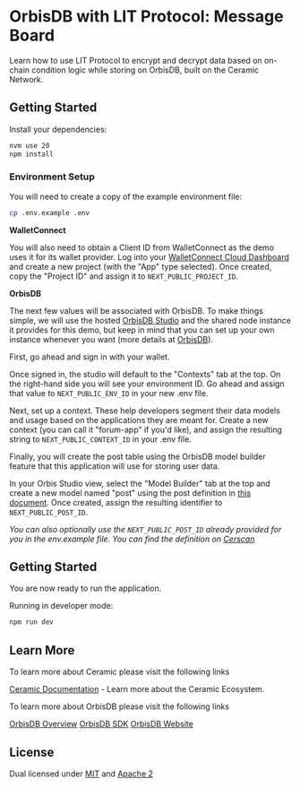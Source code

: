 # OrbisDB with LIT Protocol: Message Board

Learn how to use LIT Protocol to encrypt and decrypt data based on on-chain condition logic while storing on OrbisDB, built on the Ceramic Network.

## Getting Started

Install your dependencies:

```bash
nvm use 20
npm install
```

### Environment Setup

You will need to create a copy of the example environment file:

```bash
cp .env.example .env
```

**WalletConnect**

You will also need to obtain a Client ID from WalletConnect as the demo uses it for its wallet provider. Log into your [WalletConnect Cloud Dashboard](https://cloud.walletconnect.com/) and create a new project (with the "App" type selected). Once created, copy the "Project ID" and assign it to `NEXT_PUBLIC_PROJECT_ID`.

**OrbisDB**

The next few values will be associated with OrbisDB. To make things simple, we will use the hosted [OrbisDB Studio](https://studio.useorbis.com/) and the shared node instance it provides for this demo, but keep in mind that you can set up your own instance whenever you want (more details at [OrbisDB](https://useorbis.com/)).

First, go ahead and sign in with your wallet.

Once signed in, the studio will default to the "Contexts" tab at the top. On the right-hand side you will see your environment ID. Go ahead and assign that value to `NEXT_PUBLIC_ENV_ID` in your new .env file.

Next, set up a context. These help developers segment their data models and usage based on the applications they are meant for. Create a new context (you can call it "forum-app" if you'd like), and assign the resulting string to `NEXT_PUBLIC_CONTEXT_ID` in your .env file.

Finally, you will create the post table using the OrbisDB model builder feature that this application will use for storing user data. 

In your Orbis Studio view, select the "Model Builder" tab at the top and create a new model named "post" using the post definition in [this document](models/tables.sql). Once created, assign the resulting identifier to `NEXT_PUBLIC_POST_ID`. 

*You can also optionally use the `NEXT_PUBLIC_POST_ID` already provided for you in the env.example file. You can find the definition on [Cerscan](https://cerscan.com/mainnet/stream/kjzl6hvfrbw6calfdu4psiffj36vtzjylox0n15vgejdr5jr8d3iotxsnfl3s1c)*

## Getting Started

You are now ready to run the application.

Running in developer mode:

```bash
npm run dev
```

## Learn More

To learn more about Ceramic please visit the following links

[Ceramic Documentation](https://developers.ceramic.network/learn/welcome/) - Learn more about the Ceramic Ecosystem.

To learn more about OrbisDB please visit the following links

[OrbisDB Overview](https://developers.ceramic.network/docs/orbisdb/overview)
[OrbisDB SDK](https://developers.ceramic.network/docs/orbisdb/orbisdb-sdk)
[OrbisDB Website](https://useorbis.com/)

## License

Dual licensed under [MIT](LICENSE-MIT) and [Apache 2](LICENSE-APACHE)